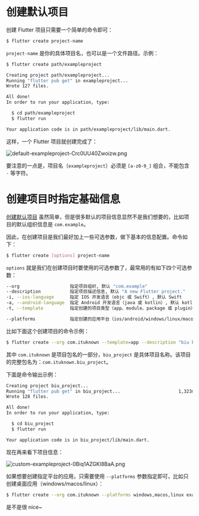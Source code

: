 # 创建默认项目

创建 Flutter 项目只需要一个简单的命令即可：

```bash
$ flutter create project-name
```

`project-name` 是你的具体项目名，也可以是一个文件路径。示例：

```bash
$ flutter create path/exampleproject

Creating project path/exampleproject...
Running "flutter pub get" in exampleproject...                          1,331ms
Wrote 127 files.

All done!
In order to run your application, type:

  $ cd path/exampleproject
  $ flutter run

Your application code is in path/exampleproject/lib/main.dart.
```

这样，一个 Flutter 项目就创建完成了：

![default-exampleproject-Crc0UU40Zwoizw.png](https://ituknown.cn/dart-media/CreateFlutterProject/default-exampleproject-Crc0UU40Zwoizw.png)

要注意的一点是，项目名（`exampleproject`）必须是 `[a-z0-9_]` 组合，不能包含 `-` 等字符。

# 创建项目时指定基础信息

[创建默认项目](#创建默认项目) 虽然简单，但是很多默认的项目信息显然不是我们想要的，比如项目的默认组织信息是 `com.example`。

因此，在创建项目是我们最好加上一些可选参数，做下基本的信息配置。命令如下：

```bash
$ flutter create [options] project-name
```

 `options` 就是我们在创建项目时要使用的可选参数了，最常用的有如下四个可选参数：

```bash
--org                   指定项目组织, 默认 "com.example"
--description           指定项目描述信息, 默认 "A new Flutter project."
-i, --ios-language      指定 IOS 开发语言（objc 或 Swift）, 默认 Swift
-a, --android-language  指定 Android 开发语言（java 或 kotlin）, 默认 kotlin
-t, --template          指定创建的项目类型（app、module、package 或 plugin）, 默认 app

--platforms             指定创建的应用平台（ios/android/windows/linux/macos/web）,默认会创建全部平台
```

比如下面这个创建项目的命令示例：

```bash
$ flutter create --org com.ituknown --template=app --description "biu biu biu." -i objc -a java biu_project
```

其中 `com.ituknown` 是项目包名的一部分，`biu_project` 是具体项目名称。该项目的完整包名为：`com.ituknown.biu_project`。

下面是命令输出示例：

```bash
Creating project biu_project...
Running "flutter pub get" in biu_project...                      1,323ms
Wrote 128 files.

All done!
In order to run your application, type:

  $ cd biu_project
  $ flutter run

Your application code is in biu_project/lib/main.dart.
```

现在再来看下项目信息：

![custom-exampleproject-0Biq1AZGKl8BaA.png](https://ituknown.cn/dart-media/CreateFlutterProject/custom-exampleproject-0Biq1AZGKl8BaA.png)

如果想要创建指定平台的应用，只需要使用 `--platforms` 参数指定即可，比如只创建桌面应用（windows/macos/linux）：

```bash
$ flutter create --org com.ituknown --platforms windows,macos,linux example_project
```

是不是很 nice~